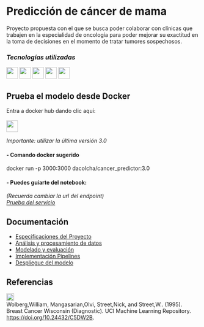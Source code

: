 # Predicción de cáncer de mama

Proyecto propuesta con el que se busca poder colaborar con clínicas que trabajen en la especialidad de oncología para poder mejorar su exactitud en la toma de decisiones en el momento de tratar tumores sospechosos. 

### *Tecnologías utilizadas*
 <img src="https://img.shields.io/badge/Python-FFD43B?style=for-the-badge&logo=python&logoColor=blue" height=30px> <img src="https://img.shields.io/badge/Jupyter-F37626.svg?&style=for-the-badge&logo=Jupyter&logoColor=white" height=30px>  <img src="https://img.shields.io/badge/Keras-FF0000?style=for-the-badge&logo=keras&logoColor=white" height=30px> <img src="https://img.shields.io/badge/Pandas-2C2D72?style=for-the-badge&logo=pandas&logoColor=white" height=30px> <img src="https://img.shields.io/badge/scikit_learn-F7931E?style=for-the-badge&logo=scikit-learn&logoColor=white" height=30px>

## Prueba el modelo desde Docker

Entra a docker hub dando clic aquí:<br><br>
<a href = "https://hub.docker.com/repository/docker/dacolcha/cancer_predictor/general"> <img src="https://img.shields.io/badge/Docker-2CA5E0?style=for-the-badge&logo=docker&logoColor=white" height=30px> </a>

*Importante: utilizar la última versión 3.0*

#### - Comando docker sugerido 
docker run -p 3000:3000 dacolcha/cancer_predictor:3.0

#### - Puedes guiarte del notebook:
*(Recuerda cambiar la url del endpoint)* <br>
<a href = "https://github.com/DaColcha/breast-cancer-prediction/blob/c56aeee0ca0f84168899cfe0996ec4c00b428802/notebooks/service-test.ipynb"> *Prueba del servicio* </a> 

## Documentación
- [Especificaciones del Proyecto](https://github.com/DaColcha/breast-cancer-prediction/blob/e1c77ba57b64ac373abbb37675f545cab42e6ed6/docs/Project-Spec.md)
- [Análisis y procesamiento de datos](https://github.com/DaColcha/breast-cancer-prediction/blob/fc7f9c5bba7e12072acbc7ad39a36244bbd2b21a/docs/Data-preprocessing.md)
- [Modelado y evaluación](https://github.com/DaColcha/breast-cancer-prediction/blob/fc7f9c5bba7e12072acbc7ad39a36244bbd2b21a/docs/Model-evaluation.md)
- [Implementación Pipelines](https://github.com/DaColcha/breast-cancer-prediction/blob/75559f00ef7c137ae485ac466ef82ca0b6818e51/docs/Pipeline.md)
- [Despliegue del modelo](https://github.com/DaColcha/breast-cancer-prediction/blob/fc7f9c5bba7e12072acbc7ad39a36244bbd2b21a/docs/Despliegue.md)


## Referencias
<a href="https://archive.ics.uci.edu/dataset/17/breast+cancer+wisconsin+diagnostic"><img src="https://img.shields.io/badge/UC%20Irvine-blue?style=for-the-badge" height=20px /></a> <br/>
Wolberg,William, Mangasarian,Olvi, Street,Nick, and Street,W.. (1995). Breast Cancer Wisconsin (Diagnostic). UCI Machine Learning Repository. https://doi.org/10.24432/C5DW2B.